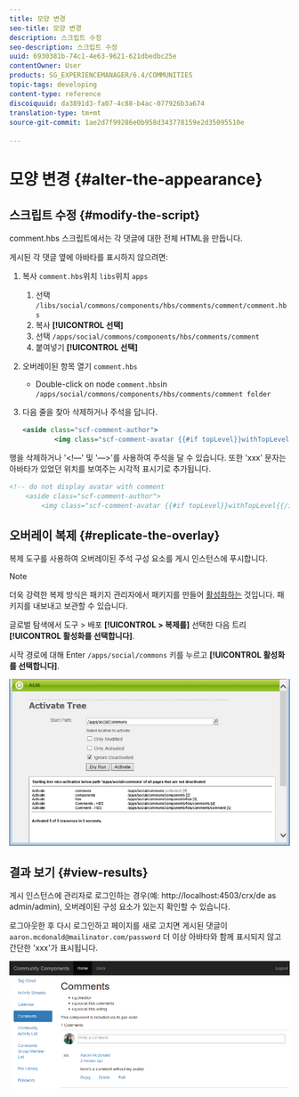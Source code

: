 ```yaml
---
title: 모양 변경
seo-title: 모양 변경
description: 스크립트 수정
seo-description: 스크립트 수정
uuid: 6930381b-74c1-4e63-9621-621dbedbc25e
contentOwner: User
products: SG_EXPERIENCEMANAGER/6.4/COMMUNITIES
topic-tags: developing
content-type: reference
discoiquuid: da3891d3-fa07-4c88-b4ac-077926b3a674
translation-type: tm+mt
source-git-commit: 1ae2d7f99286e0b958d343778159e2d35095510e

---
```



# 모양 변경 {#alter-the-appearance}

## 스크립트 수정 {#modify-the-script}

comment.hbs 스크립트에서는 각 댓글에 대한 전체 HTML을 만듭니다.

게시된 각 댓글 옆에 아바타를 표시하지 않으려면:

1. 복사 `comment.hbs`위치 `libs`위치 `apps`
   1. 선택 `/libs/social/commons/components/hbs/comments/comment/comment.hbs`
   1. 복사 **[!UICONTROL 선택]**
   1. 선택 `/apps/social/commons/components/hbs/comments/comment`
   1. 붙여넣기 **[!UICONTROL 선택]**
1. 오버레이된 항목 열기 `comment.hbs`
   * Double-click on node `comment.hbs`in `/apps/social/commons/components/hbs/comments/comment folder`
1. 다음 줄을 찾아 삭제하거나 주석을 답니다.

   ```xml
   <aside class="scf-comment-author">
           <img class="scf-comment-avatar {{#if topLevel}}withTopLevel{{/if}}" src="{{author.avatarUrl}}"></img>
   ```

행을 삭제하거나 &#39;&lt;!—&#39; 및 &#39;—>&#39;를 사용하여 주석을 달 수 있습니다. 또한 &#39;xxx&#39; 문자는 아바타가 있었던 위치를 보여주는 시각적 표시기로 추가됩니다.

```xml
<!-- do not display avatar with comment
    <aside class="scf-comment-author">
        <img class="scf-comment-avatar {{#if topLevel}}withTopLevel{{/if}}" src="{{author.avatarUrl}}"></img>
```

## 오버레이 복제 {#replicate-the-overlay}

복제 도구를 사용하여 오버레이된 주석 구성 요소를 게시 인스턴스에 푸시합니다.

>[!NOTE]
>
>더욱 강력한 복제 방식은 패키지 관리자에서 패키지를 만들어 [활성화하는](../../help/sites-administering/package-manager.md#replicating-packages) 것입니다. 패키지를 내보내고 보관할 수 있습니다.

글로벌 탐색에서 도구 > 배포 **[!UICONTROL > 복제를]** 선택한 다음 트리 **[!UICONTROL 활성화를 선택합니다]**.

시작 경로에 대해 Enter `/apps/social/commons` 키를 누르고 **[!UICONTROL 활성화를 선택합니다]**.

![chlimage_1-42](assets/chlimage_1-42.png)

## 결과 보기 {#view-results}

게시 인스턴스에 관리자로 로그인하는 경우(예: http://localhost:4503/crx/de as admin/admin), 오버레이된 구성 요소가 있는지 확인할 수 있습니다.

로그아웃한 후 다시 로그인하고 페이지를 새로 고치면 게시된 댓글이 `aaron.mcdonald@mailinator.com/password` 더 이상 아바타와 함께 표시되지 않고 간단한 &#39;xxx&#39;가 표시됩니다.

![chlimage_1-43](assets/chlimage_1-43.png)

